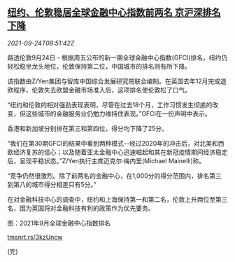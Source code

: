 <!--1632474062000-->
[纽约、伦敦稳居全球金融中心指数前两名 京沪深排名下降](https://cn.reuters.com/article/ny-london-global-fin-hub-0924-idCNKBS2GK0MY)
------

<div><i>2021-09-24T08:51:42Z</i></div><p>路透伦敦9月24日 - 根据周五公布的新一期全球金融中心指数(GFCI)排名，纽约仍轻松稳坐龙头地位，伦敦保持第二位，中国城市的排名则有所下降。</p><p>该指数由Z/Yen集团与智库中国综合发展研究院联合编制。在英国去年12月完成退欧程序，伦敦失去欧盟金融市场准入后，这项排名使伦敦松了口气。</p><p>“纽约和伦敦的相对强劲表现表明，尽管在过去18个月，工作习惯发生彻底的改变，但这些城市的金融服务业仍勉力维持住表现。”GFCI在一份声明中表示。</p><p>香港和新加坡分别排在第三和第四位，得分均下降了25分。</p><p>“我们在第30期GFCI的结果中看到两种模式--经过2020年的冲击后，对北美和西欧经济复苏的信心；以及随着亚太金融中心迅速崛起和其在新冠疫情期间经济稳定后，呈现平稳状态。”Z/Yen执行主席迈克尔·梅内里(Michael Mainelli)称。</p><p>“竞争仍然很激烈。除了前两名的金融中心，在1,000分的得分范围内，排名第三到第八的城市得分相差只有5分。”</p><p>在对金融科技中心的调查中，纽约和上海保持第一和第二名，伦敦上升两位至第三名，因为英国将对金融科技有利的政策作为优先要务。</p><p>图：2021年9月全球金融中心指数排名</p><p><a href="https://tmsnrt.rs/3kzUncw">tmsnrt.rs/3kzUncw</a></p><p>(完)</p>
